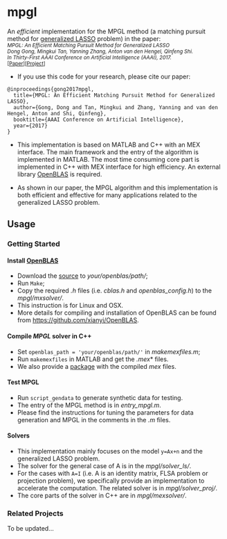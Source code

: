 # mpgl
An *efficient* implementation for the MPGL method (a matching pursuit method for [generalized LASSO](https://arxiv.org/pdf/1005.1971) problem) in the paper:  
<small>*MPGL: An Efficient Matching Pursuit Method for Generalized LASSO  
Dong Gong, Mingkui Tan, Yanning Zhang, Anton van den Hengel, Qinfeng Shi.  
In Thirty-First AAAI Conference on Artificial Intelligence (AAAI), 2017.*  
\[[Paper](https://donggong1.github.io/docs/mpgl_aaai17.pdf)\]\[[Project](https://donggong1.github.io/mpgl.html)\]
</small>

+ If you use this code for your  research, please cite our paper:
````
@inproceedings{gong2017mpgl,
  title={MPGL: An Efficient Matching Pursuit Method for Generalized LASSO},
  author={Gong, Dong and Tan, Mingkui and Zhang, Yanning and van den Hengel, Anton and Shi, Qinfeng},
  booktitle={AAAI Conference on Artificial Intelligence},
  year={2017}
}
````

+ This implementation is based on MATLAB and C++ with an MEX interface. The main framework and the entry of the algorithm is implemented in MATLAB. The most time consuming core part is implemented in C++ with MEX interface for high efficiency. An external library [OpenBLAS](http://www.openblas.net/) is required.

+ As shown in our paper, the MPGL algorithm and this implementation is both efficient and effective for many applications related to the generalized LASSO problem. 


## Usage
### Getting Started
#### Install [OpenBLAS](http://www.openblas.net/)
+ Download the [source](https://github.com/xianyi/OpenBLAS) to *your/openblas/path/*;
+ Run `Make`;
+ Copy the required *.h* files (i.e. *cblas.h* and *openblas_config.h*) to the *mpgl/mxsolver/*.
+ This instruction is for Linux and OSX.
+ More details for compiling and installation of OpenBLAS can be found from https://github.com/xianyi/OpenBLAS.


#### Compile *MPGL* solver in C++
+ Set `openblas_path = 'your/openblas/path/'` in *makemexfiles.m*;
+ Run `makemexfiles` in MATLAB and get the *.mex** files.
+ We also provide a [package](https://drive.google.com/file/d/0B-97Ea7lyH5bODN5RFYzTk8ySVk/view?usp=sharing) with the compiled *mex* files. 

#### Test MPGL
+ Run `script_gendata` to generate synthetic data for testing. 
+ The entry of the MPGL method is in *entry_mpgl.m*.
+ Please find the instructions for tuning the parameters for data generation and MPGL in the comments in the *.m* files.

#### Solvers
+ This implementation mainly focuses on the model `y=Ax+n` and the generalized LASSO problem. 
+ The solver for the general case of A is in the *mpgl/solver_ls/*.
+ For the cases with `A=I` (i.e. A is an identity matrix, FLSA problem or projection problem), we specifically provide an implementation to accelerate the computation. The related solver is in *mpgl/solver_proj/*.
+ The core parts of the solver in C++ are in *mpgl/mexsolver/*.


### Related Projects
To be updated...